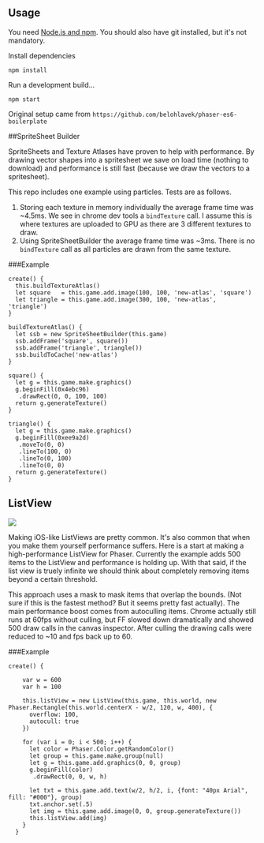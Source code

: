 ## Usage

You need [Node.js and npm](https://nodejs.org/). You should also have git installed, but it's not mandatory.

Install dependencies

`npm install`

Run a development build...

`npm start`

Original setup came from `https://github.com/belohlavek/phaser-es6-boilerplate`

##SpriteSheet Builder

SpriteSheets and Texture Atlases have proven to help with performance. By drawing vector shapes into a spritesheet
we save on load time (nothing to download) and performance is still fast (because we draw the vectors to a spritesheet).

This repo includes one example using particles. Tests are as follows.

1. Storing each texture in memory individually the average frame time was ~4.5ms. We see in chrome dev tools a `bindTexture` call. I assume this is where textures are uploaded to GPU as there are 3 different textures to draw.
2. Using SpriteSheetBuilder the average frame time was ~3ms. There is no `bindTexture` call as all particles are drawn from the same texture.


###Example

```
create() {
  this.buildTextureAtlas()
  let square   = this.game.add.image(100, 100, 'new-atlas', 'square')
  let triangle = this.game.add.image(300, 100, 'new-atlas', 'triangle')
}

buildTextureAtlas() {
  let ssb = new SpriteSheetBuilder(this.game)
  ssb.addFrame('square', square())
  ssb.addFrame('triangle', triangle())
  ssb.buildToCache('new-atlas')
}

square() {
  let g = this.game.make.graphics()
  g.beginFill(0x4ebc96)
   .drawRect(0, 0, 100, 100)
  return g.generateTexture()
}

triangle() {
  let g = this.game.make.graphics()
  g.beginFill(0xee9a2d)
   .moveTo(0, 0)
   .lineTo(100, 0)
   .lineTo(0, 100)
   .lineTo(0, 0)
  return g.generateTexture()
}
```

## ListView

![](http://i.imgur.com/XgdgqYX.gif)

Making iOS-like ListViews are pretty common. It's also common that when you make them yourself performance suffers. Here is a start at making a high-performance ListView for Phaser. Currently the example adds 500 items to the ListView and performance is holding up. With that said, if the list view is truely infinite we should think about completely removing items beyond a certain threshold. 

This approach uses a mask to mask items that overlap the bounds. (Not sure if this is the fastest method? But it seems pretty fast actually).
The main performance boost comes from autoculling items. Chrome actually still runs at 60fps without culling, but FF slowed down dramatically and showed 500 draw calls in the canvas inspector. After culling the drawing calls were reduced to ~10 and fps back up to 60.

###Example

```
create() {

    var w = 600
    var h = 100

    this.listView = new ListView(this.game, this.world, new Phaser.Rectangle(this.world.centerX - w/2, 120, w, 400), {
      overflow: 100,
      autocull: true
    })
    
    for (var i = 0; i < 500; i++) {
      let color = Phaser.Color.getRandomColor()
      let group = this.game.make.group(null)
      let g = this.game.add.graphics(0, 0, group)
      g.beginFill(color)
       .drawRect(0, 0, w, h)

      let txt = this.game.add.text(w/2, h/2, i, {font: "40px Arial", fill: "#000"}, group)
      txt.anchor.set(.5)
      let img = this.game.add.image(0, 0, group.generateTexture())
      this.listView.add(img)
    }
  }
  
  ```
